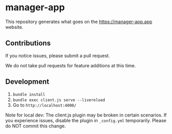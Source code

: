# manager-app

This repository generates what goes on the <https://manager-app.app> website.

## Contributions

If you notice issues, please submit a pull request.

We do not take pull requests for feature additions at this time.

## Development

1. `bundle install`
2. `bundle exec client.js serve --livereload`
3. Go to `http://localhost:4000/`

Note for local dev: The client.js plugin may be broken in certain scenarios. If you experience issues, disable the plugin in `_config.yml` temporarily. Please do NOT commit this change.

